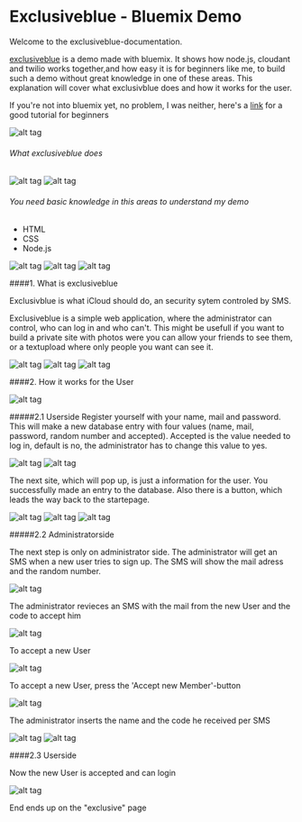 Exclusiveblue - Bluemix Demo
============================

Welcome to the exclusiveblue-documentation.

[exclusiveblue] is a demo made with bluemix. It shows how node.js, cloudant and twilio works together,and how easy it is for beginners like me, to build such a demo without great knowledge in one of these areas. This explanation will cover what exclusivblue does and how it works for the user.

If you're not into bluemix yet, no problem, I was neither, here's a [link] for a good tutorial for beginners

![alt tag](https://raw.githubusercontent.com/SNiewierra/exclusiveblue/master/imageFiles/web.png)

###### What exclusiveblue does

![alt tag](https://raw.githubusercontent.com/SNiewierra/exclusiveblue/master/imageFiles/functionblue.png)
![alt tag](https://raw.githubusercontent.com/SNiewierra/exclusiveblue/master/imageFiles/web.png)


###### You need basic knowledge in this areas to understand my demo
  - HTML
  - CSS
  - Node.js

![alt tag](https://raw.githubusercontent.com/SNiewierra/exclusiveblue/master/imageFiles/web.png)
![alt tag](https://raw.githubusercontent.com/SNiewierra/exclusiveblue/master/imageFiles/web.png)
![alt tag](https://raw.githubusercontent.com/SNiewierra/exclusiveblue/master/imageFiles/web.png)

####1. What is exclusiveblue

Exclusivblue is what iCloud should do, an security sytem controled by SMS. 

Exclusiveblue is a simple web application, where the administrator can control, who can log in and who can't.
This might be usefull if you want to build a private site with photos were you can allow your friends to see them, or a textupload where only people you want can see it.

![alt tag](https://raw.githubusercontent.com/SNiewierra/exclusiveblue/master/imageFiles/web.png)
![alt tag](https://raw.githubusercontent.com/SNiewierra/exclusiveblue/master/imageFiles/web.png)
![alt tag](https://raw.githubusercontent.com/SNiewierra/exclusiveblue/master/imageFiles/web.png)


####2. How it works for the User

![alt tag](https://raw.githubusercontent.com/SNiewierra/exclusiveblue/master/imageFiles/web.png)

#####2.1 Userside 
Register yourself with your name, mail and password. This will make a new database entry with four values (name, mail, password, random number and accepted). Accepted is the value needed to log in, default is no, the administrator has to change this value to yes.

![alt tag](https://raw.githubusercontent.com/SNiewierra/exclusiveblue/master/imageFiles/register.png)
![alt tag](https://raw.githubusercontent.com/SNiewierra/exclusiveblue/master/imageFiles/web.png)


The next site, which will pop up, is just a information for the user. You successfully made an entry to the database. Also there is a button, which leads the way back to the startepage.

![alt tag](https://raw.githubusercontent.com/SNiewierra/exclusiveblue/master/imageFiles/registered.png)
![alt tag](https://raw.githubusercontent.com/SNiewierra/exclusiveblue/master/imageFiles/web.png)
![alt tag](https://raw.githubusercontent.com/SNiewierra/exclusiveblue/master/imageFiles/web.png)

#####2.2 Administratorside

The next step is only on administrator side. The administrator will get an SMS when a new user tries to sign up. The SMS will show the mail adress and the random number. 

![alt tag](https://raw.githubusercontent.com/SNiewierra/exclusiveblue/master/imageFiles/screen.png)


The administrator revieces an SMS with the mail from the new User and the code to accept him

![alt tag](https://raw.githubusercontent.com/SNiewierra/exclusiveblue/master/imageFiles/web.png)


To accept a new User

![alt tag](https://raw.githubusercontent.com/SNiewierra/exclusiveblue/master/imageFiles/accept.png)


To accept a new User, press the 'Accept new Member'-button 

![alt tag](https://raw.githubusercontent.com/SNiewierra/exclusiveblue/master/imageFiles/web.png)


The administrator inserts the name and the code he received per SMS

![alt tag](https://raw.githubusercontent.com/SNiewierra/exclusiveblue/master/imageFiles/apply.png)
![alt tag](https://raw.githubusercontent.com/SNiewierra/exclusiveblue/master/imageFiles/web.png)

####2.3 Userside 

Now the new User is accepted and can login

![alt tag](https://raw.githubusercontent.com/SNiewierra/exclusiveblue/master/imageFiles/login.png)


End ends up on the "exclusive" page






[exclusiveblue]:https://silasnode.mybluemix.net
[link]:https://github.com/JDihlmann/moodlocator/
